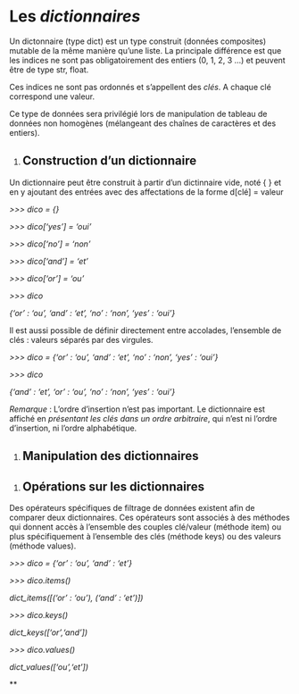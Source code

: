 Les *dictionnaires*
===================

Un dictonnaire (type dict) est un type construit (données composites)
mutable de la même manière qu’une liste. La principale différence est
que les indices ne sont pas obligatoirement des entiers (0, 1, 2, 3 …)
et peuvent être de type str, float.

Ces indices ne sont pas ordonnés et s’appellent des *clés*. A chaque clé
correspond une valeur.

Ce type de données sera privilégié lors de manipulation de tableau de
données non homogènes (mélangeant des chaînes de caractères et des
entiers).

1.  Construction d’un dictionnaire
    ------------------------------

Un dictionnaire peut être construit à partir d’un dictinnaire vide, noté
{ } et en y ajoutant des entrées avec des affectations de la forme
d\[clé\] = valeur

*&gt;&gt;&gt; dico = {}*

*&gt;&gt;&gt; dico\[‘yes’\] = ‘oui’*

*&gt;&gt;&gt; dico\[‘no’\] = ‘non’*

*&gt;&gt;&gt; dico\[‘and’\] = ‘et’*

*&gt;&gt;&gt; dico\[‘or’\] = ‘ou’*

*&gt;&gt;&gt; dico*

*{‘or’ : ‘ou’, ‘and’ : ‘et’, ‘no’ : ‘non’, ‘yes’ : ‘oui’}*

Il est aussi possible de définir directement entre accolades, l’ensemble
de clés : valeurs séparés par des virgules.

*&gt;&gt;&gt; dico = {‘or’ : ‘ou’, ‘and’ : ‘et’, ‘no’ : ‘non’, ‘yes’ :
‘oui’}*

*&gt;&gt;&gt; dico*

*{‘and’ : ‘et’, ‘or’ : ‘ou’, ‘no’ : ‘non’, ‘yes’ : ‘oui’}*

*Remarque* : L’ordre d’insertion n’est pas important. Le dictionnaire
est affiché en *présentant les clés dans un ordre arbitraire*, qui n’est
ni l’ordre d’insertion, ni l’ordre alphabétique.

1.  Manipulation des dictionnaires
    ------------------------------

<!-- -->

1.  Opérations sur les dictionnaires
    --------------------------------

Des opérateurs spécifiques de filtrage de données existent afin de
comparer deux dictionnaires. Ces opérateurs sont associés à des méthodes
qui donnent accès à l’ensemble des couples clé/valeur (méthode item) ou
plus spécifiquement à l’ensemble des clés (méthode keys) ou des valeurs
(méthode values).

*&gt;&gt;&gt; dico = {‘or’ : ‘ou’, ‘and’ : ‘et’}*

*&gt;&gt;&gt; dico.items()*

*dict\_items(\[(‘or’ : ‘ou’), (‘and’ : ‘et’)\])*

*&gt;&gt;&gt; dico.keys()*

*dict\_keys(\[‘or’,‘and’\])*

*&gt;&gt;&gt; dico.values()*

*dict\_values(\[‘ou’,‘et’\])*

**



